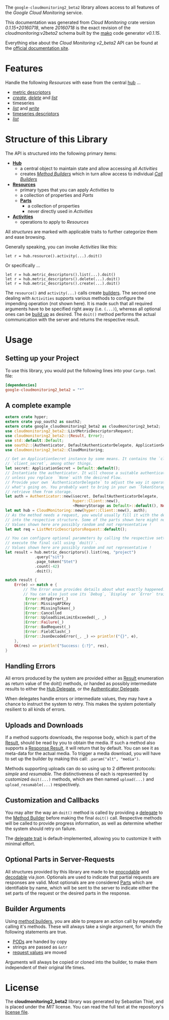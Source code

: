 <!---
DO NOT EDIT !
This file was generated automatically from 'src/mako/api/README.md.mako'
DO NOT EDIT !
-->
The `google-cloudmonitoring2_beta2` library allows access to all features of the *Google Cloud Monitoring* service.

This documentation was generated from *Cloud Monitoring* crate version *0.1.15+20160718*, where *20160718* is the exact revision of the *cloudmonitoring:v2beta2* schema built by the [mako](http://www.makotemplates.org/) code generator *v0.1.15*.

Everything else about the *Cloud Monitoring* *v2_beta2* API can be found at the
[official documentation site](https://cloud.google.com/monitoring/v2beta2/).
# Features

Handle the following *Resources* with ease from the central [hub](http://byron.github.io/google-apis-rs/google_cloudmonitoring2_beta2/struct.CloudMonitoring.html) ... 

* [metric descriptors](http://byron.github.io/google-apis-rs/google_cloudmonitoring2_beta2/struct.MetricDescriptor.html)
 * [*create*](http://byron.github.io/google-apis-rs/google_cloudmonitoring2_beta2/struct.MetricDescriptorCreateCall.html), [*delete*](http://byron.github.io/google-apis-rs/google_cloudmonitoring2_beta2/struct.MetricDescriptorDeleteCall.html) and [*list*](http://byron.github.io/google-apis-rs/google_cloudmonitoring2_beta2/struct.MetricDescriptorListCall.html)
* timeseries
 * [*list*](http://byron.github.io/google-apis-rs/google_cloudmonitoring2_beta2/struct.TimeseryListCall.html) and [*write*](http://byron.github.io/google-apis-rs/google_cloudmonitoring2_beta2/struct.TimeseryWriteCall.html)
* [timeseries descriptors](http://byron.github.io/google-apis-rs/google_cloudmonitoring2_beta2/struct.TimeseriesDescriptor.html)
 * [*list*](http://byron.github.io/google-apis-rs/google_cloudmonitoring2_beta2/struct.TimeseriesDescriptorListCall.html)




# Structure of this Library

The API is structured into the following primary items:

* **[Hub](http://byron.github.io/google-apis-rs/google_cloudmonitoring2_beta2/struct.CloudMonitoring.html)**
    * a central object to maintain state and allow accessing all *Activities*
    * creates [*Method Builders*](http://byron.github.io/google-apis-rs/google_cloudmonitoring2_beta2/trait.MethodsBuilder.html) which in turn
      allow access to individual [*Call Builders*](http://byron.github.io/google-apis-rs/google_cloudmonitoring2_beta2/trait.CallBuilder.html)
* **[Resources](http://byron.github.io/google-apis-rs/google_cloudmonitoring2_beta2/trait.Resource.html)**
    * primary types that you can apply *Activities* to
    * a collection of properties and *Parts*
    * **[Parts](http://byron.github.io/google-apis-rs/google_cloudmonitoring2_beta2/trait.Part.html)**
        * a collection of properties
        * never directly used in *Activities*
* **[Activities](http://byron.github.io/google-apis-rs/google_cloudmonitoring2_beta2/trait.CallBuilder.html)**
    * operations to apply to *Resources*

All *structures* are marked with applicable traits to further categorize them and ease browsing.

Generally speaking, you can invoke *Activities* like this:

```Rust,ignore
let r = hub.resource().activity(...).doit()
```

Or specifically ...

```ignore
let r = hub.metric_descriptors().list(...).doit()
let r = hub.metric_descriptors().delete(...).doit()
let r = hub.metric_descriptors().create(...).doit()
```

The `resource()` and `activity(...)` calls create [builders][builder-pattern]. The second one dealing with `Activities` 
supports various methods to configure the impending operation (not shown here). It is made such that all required arguments have to be 
specified right away (i.e. `(...)`), whereas all optional ones can be [build up][builder-pattern] as desired.
The `doit()` method performs the actual communication with the server and returns the respective result.

# Usage

## Setting up your Project

To use this library, you would put the following lines into your `Cargo.toml` file:

```toml
[dependencies]
google-cloudmonitoring2_beta2 = "*"
```

## A complete example

```Rust
extern crate hyper;
extern crate yup_oauth2 as oauth2;
extern crate google_cloudmonitoring2_beta2 as cloudmonitoring2_beta2;
use cloudmonitoring2_beta2::ListMetricDescriptorsRequest;
use cloudmonitoring2_beta2::{Result, Error};
use std::default::Default;
use oauth2::{Authenticator, DefaultAuthenticatorDelegate, ApplicationSecret, MemoryStorage};
use cloudmonitoring2_beta2::CloudMonitoring;

// Get an ApplicationSecret instance by some means. It contains the `client_id` and 
// `client_secret`, among other things.
let secret: ApplicationSecret = Default::default();
// Instantiate the authenticator. It will choose a suitable authentication flow for you, 
// unless you replace  `None` with the desired Flow.
// Provide your own `AuthenticatorDelegate` to adjust the way it operates and get feedback about 
// what's going on. You probably want to bring in your own `TokenStorage` to persist tokens and
// retrieve them from storage.
let auth = Authenticator::new(&secret, DefaultAuthenticatorDelegate,
                              hyper::Client::new(),
                              <MemoryStorage as Default>::default(), None);
let mut hub = CloudMonitoring::new(hyper::Client::new(), auth);
// As the method needs a request, you would usually fill it with the desired information
// into the respective structure. Some of the parts shown here might not be applicable !
// Values shown here are possibly random and not representative !
let mut req = ListMetricDescriptorsRequest::default();

// You can configure optional parameters by calling the respective setters at will, and
// execute the final call using `doit()`.
// Values shown here are possibly random and not representative !
let result = hub.metric_descriptors().list(req, "project")
             .query("sit")
             .page_token("Stet")
             .count(-42)
             .doit();

match result {
    Err(e) => match e {
        // The Error enum provides details about what exactly happened.
        // You can also just use its `Debug`, `Display` or `Error` traits
         Error::HttpError(_)
        |Error::MissingAPIKey
        |Error::MissingToken(_)
        |Error::Cancelled
        |Error::UploadSizeLimitExceeded(_, _)
        |Error::Failure(_)
        |Error::BadRequest(_)
        |Error::FieldClash(_)
        |Error::JsonDecodeError(_, _) => println!("{}", e),
    },
    Ok(res) => println!("Success: {:?}", res),
}

```
## Handling Errors

All errors produced by the system are provided either as [Result](http://byron.github.io/google-apis-rs/google_cloudmonitoring2_beta2/enum.Result.html) enumeration as return value of 
the doit() methods, or handed as possibly intermediate results to either the 
[Hub Delegate](http://byron.github.io/google-apis-rs/google_cloudmonitoring2_beta2/trait.Delegate.html), or the [Authenticator Delegate](http://byron.github.io/google-apis-rs/google_cloudmonitoring2_beta2/../yup-oauth2/trait.AuthenticatorDelegate.html).

When delegates handle errors or intermediate values, they may have a chance to instruct the system to retry. This 
makes the system potentially resilient to all kinds of errors.

## Uploads and Downloads
If a method supports downloads, the response body, which is part of the [Result](http://byron.github.io/google-apis-rs/google_cloudmonitoring2_beta2/enum.Result.html), should be
read by you to obtain the media.
If such a method also supports a [Response Result](http://byron.github.io/google-apis-rs/google_cloudmonitoring2_beta2/trait.ResponseResult.html), it will return that by default.
You can see it as meta-data for the actual media. To trigger a media download, you will have to set up the builder by making
this call: `.param("alt", "media")`.

Methods supporting uploads can do so using up to 2 different protocols: 
*simple* and *resumable*. The distinctiveness of each is represented by customized 
`doit(...)` methods, which are then named `upload(...)` and `upload_resumable(...)` respectively.

## Customization and Callbacks

You may alter the way an `doit()` method is called by providing a [delegate](http://byron.github.io/google-apis-rs/google_cloudmonitoring2_beta2/trait.Delegate.html) to the 
[Method Builder](http://byron.github.io/google-apis-rs/google_cloudmonitoring2_beta2/trait.CallBuilder.html) before making the final `doit()` call. 
Respective methods will be called to provide progress information, as well as determine whether the system should 
retry on failure.

The [delegate trait](http://byron.github.io/google-apis-rs/google_cloudmonitoring2_beta2/trait.Delegate.html) is default-implemented, allowing you to customize it with minimal effort.

## Optional Parts in Server-Requests

All structures provided by this library are made to be [enocodable](http://byron.github.io/google-apis-rs/google_cloudmonitoring2_beta2/trait.RequestValue.html) and 
[decodable](http://byron.github.io/google-apis-rs/google_cloudmonitoring2_beta2/trait.ResponseResult.html) via *json*. Optionals are used to indicate that partial requests are responses 
are valid.
Most optionals are are considered [Parts](http://byron.github.io/google-apis-rs/google_cloudmonitoring2_beta2/trait.Part.html) which are identifiable by name, which will be sent to 
the server to indicate either the set parts of the request or the desired parts in the response.

## Builder Arguments

Using [method builders](http://byron.github.io/google-apis-rs/google_cloudmonitoring2_beta2/trait.CallBuilder.html), you are able to prepare an action call by repeatedly calling it's methods.
These will always take a single argument, for which the following statements are true.

* [PODs][wiki-pod] are handed by copy
* strings are passed as `&str`
* [request values](http://byron.github.io/google-apis-rs/google_cloudmonitoring2_beta2/trait.RequestValue.html) are moved

Arguments will always be copied or cloned into the builder, to make them independent of their original life times.

[wiki-pod]: http://en.wikipedia.org/wiki/Plain_old_data_structure
[builder-pattern]: http://en.wikipedia.org/wiki/Builder_pattern
[google-go-api]: https://github.com/google/google-api-go-client

# License
The **cloudmonitoring2_beta2** library was generated by Sebastian Thiel, and is placed 
under the *MIT* license.
You can read the full text at the repository's [license file][repo-license].

[repo-license]: https://github.com/Byron/google-apis-rs/LICENSE.md
